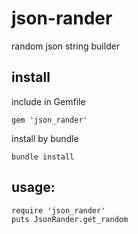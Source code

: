 # json-rander
random json string builder

## install
  include in Gemfile

    gem 'json_rander'

  install by bundle

    bundle install
## usage:

    require 'json_rander'
    puts JsonRander.get_random
